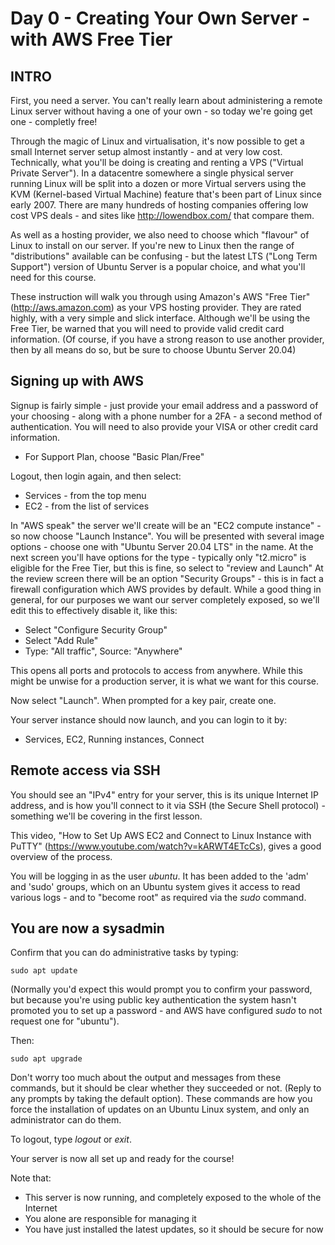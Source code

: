 # Day 0 - Creating Your Own Server - with AWS Free Tier

## INTRO
First, you need a server. You can't really learn about administering a remote Linux server without having a one of your own - so today we're going get one - completly free!

Through the magic of Linux and virtualisation, it's now possible to get a small Internet server setup almost instantly - and at very low cost. Technically, what you'll be doing is creating and renting a VPS  ("Virtual Private Server"). In a datacentre somewhere a single physical server running Linux will be split into a dozen or more Virtual servers using the KVM (Kernel-based Virtual Machine) feature that's been part of Linux since early 2007. There are many hundreds of hosting companies offering low cost VPS deals - and sites like http://lowendbox.com/ that compare them.

As well as a hosting provider, we also need to choose which "flavour" of Linux to install on our server. If you're new to Linux then the range of "distributions" available can be confusing - but the latest LTS ("Long Term Support") version of Ubuntu Server is a popular choice, and what you'll need for this course. 
 
These instruction will walk you through using Amazon's AWS "Free Tier" (http://aws.amazon.com) as your VPS hosting provider. They are rated highly, with a very simple and slick interface. Although we'll be using the Free Tier, be warned that you will need to provide valid credit card information. (Of course, if you have a strong reason to use another provider, then by all means do so, but be sure to choose Ubuntu Server 20.04)

## Signing up with AWS
Signup is fairly simple - just provide your email address and a password of your choosing - along with a phone number for a 2FA - a second method of authentication.
You will need to also provide your VISA or other credit card information.
* For Support Plan, choose "Basic Plan/Free"

Logout, then login again, and then select:
* Services - from the top menu
* EC2 - from the list of services

In "AWS speak" the server we'll create will be an "EC2 compute instance" - so now choose "Launch Instance". You will be presented with several image options - choose one with "Ubuntu Server 20.04 LTS" in the name.
At the next screen you'll have options for the type - typically only "t2.micro" is eligible for the Free Tier, but this is fine, so select to "review and Launch"
At the review screen there will be an option "Security Groups" - this is in fact a firewall configuration which AWS provides by default. While a good thing in general, for our purposes we want our server completely exposed, so we'll edit this to effectively disable it, like this:

* Select "Configure Security Group"
* Select "Add Rule"
* Type: "All traffic", Source: "Anywhere"

This opens all ports and protocols to access from anywhere. While this might be unwise for a production server, it is what we want for this course.

Now select "Launch". When prompted for a key pair, create one.

Your server instance should now launch, and you can login to it by:

* Services, EC2, Running instances, Connect

## Remote access via SSH

You should see an "IPv4" entry for your server, this is its unique Internet IP address, and is how you'll connect to it via SSH (the Secure Shell protocol) - something we'll be covering in the first lesson. 

This video, "How to Set Up AWS EC2 and Connect to Linux Instance with PuTTY" (https://www.youtube.com/watch?v=kARWT4ETcCs), gives a good overview of the process.

You will be logging in as the user *ubuntu*. It has been added to the 'adm' and 'sudo' groups, which on an Ubuntu system gives it access to read various logs - and to "become root" as required via the _sudo_ command.

## You are now a sysadmin

Confirm that you can do administrative tasks by typing:

`sudo apt update`

(Normally you'd expect this would prompt you to confirm your password, but because you're using public key authentication the system hasn't promoted you to set up a password - and AWS have configured *sudo* to not request one for "ubuntu").

Then:

`sudo apt upgrade`

Don't worry too much about the output and messages from these commands, but it should be clear whether they succeeded or not. (Reply to any prompts by taking the default option). These commands are how you force the installation of updates on an Ubuntu Linux system, and only an administrator can do them.

To logout, type _logout_ or _exit_.

Your server is now all set up and ready for the course!

Note that:
* This server is now running, and completely exposed to the whole of the Internet
* You alone are responsible for managing it
* You have just installed the latest updates, so it should be secure for now
